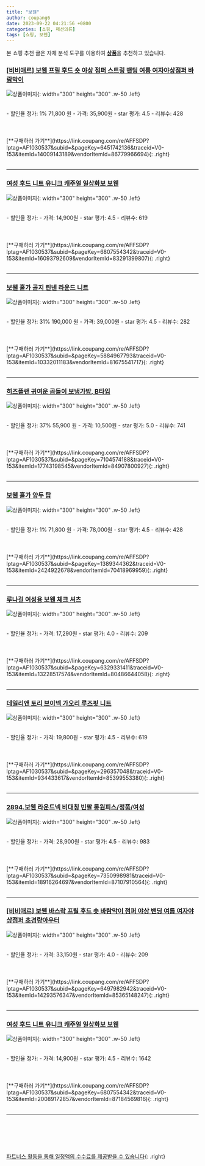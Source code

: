 ```yaml
---
title: "보웬"
author: coupang6
date: 2023-09-22 04:21:56 +0800
categories: [쇼핑, 패션의류]
tags: [쇼핑, 보웬]
---
```


본 쇼핑 추천 글은 자체 분석 도구를 이용하여 [**상품**](https://link.coupang.com/a/bao1ui)을 추천하고 있습니다.

### [[비비애르] 보웬 프릴 후드 숏 야상 점퍼 스트링 밴딩 여름 여자야상점퍼 바람막이](https://link.coupang.com/re/AFFSDP?lptag=AF1030537&subid=&pageKey=6451742136&traceid=V0-153&itemId=14009143189&vendorItemId=86779966694)

![상품이미지](https://thumbnail7.coupangcdn.com/thumbnails/remote/230x230ex/image/vendor_inventory/d5b0/cfefb1ddfe4d9c8800bae01845949b5c9e12c72f635b5da188248041ca9c.jpg){: width="300" height="300" .w-50 .left}


<br>
- 할인율 정가: 1%  71,800   원
- 가격: 35,900원
- star 평가: 4.5
- 리뷰수: 428
<br>
<br>
<br>
<br>
[**구매하러 가기**](https://link.coupang.com/re/AFFSDP?lptag=AF1030537&subid=&pageKey=6451742136&traceid=V0-153&itemId=14009143189&vendorItemId=86779966694){: .right}
<br>
<br>

---

### [여성 후드 니트 유니크 캐주얼 일상화보 보웬](https://link.coupang.com/re/AFFSDP?lptag=AF1030537&subid=&pageKey=6807554342&traceid=V0-153&itemId=16093792609&vendorItemId=83291399807)

![상품이미지](https://thumbnail7.coupangcdn.com/thumbnails/remote/230x230ex/image/vendor_inventory/96b2/c3f131a245664fe86c4d8f2786565529ccfb755c1c3085d5a8861464469d.jpg){: width="300" height="300" .w-50 .left}


<br>
- 할인율 정가: 
- 가격: 14,900원
- star 평가: 4.5
- 리뷰수: 619
<br>
<br>
<br>
<br>
[**구매하러 가기**](https://link.coupang.com/re/AFFSDP?lptag=AF1030537&subid=&pageKey=6807554342&traceid=V0-153&itemId=16093792609&vendorItemId=83291399807){: .right}
<br>
<br>

---

### [보웬 홀가 골지 린넨 라운드 니트](https://link.coupang.com/re/AFFSDP?lptag=AF1030537&subid=&pageKey=5884967793&traceid=V0-153&itemId=10332011183&vendorItemId=81675541717)

![상품이미지](https://thumbnail8.coupangcdn.com/thumbnails/remote/230x230ex/image/vendor_inventory/9ca1/42d50820830ef8f0cbb1694d65159c398eaba7887ac7d0c14f07299c8a54.jpg){: width="300" height="300" .w-50 .left}


<br>
- 할인율 정가: 31%  190,000   원
- 가격: 39,000원
- star 평가: 4.5
- 리뷰수: 282
<br>
<br>
<br>
<br>
[**구매하러 가기**](https://link.coupang.com/re/AFFSDP?lptag=AF1030537&subid=&pageKey=5884967793&traceid=V0-153&itemId=10332011183&vendorItemId=81675541717){: .right}
<br>
<br>

---

### [히즈플랜 귀여운 곰돌이 보냉가방, B타입](https://link.coupang.com/re/AFFSDP?lptag=AF1030537&subid=&pageKey=7104574188&traceid=V0-153&itemId=17743198545&vendorItemId=84907800927)

![상품이미지](https://thumbnail10.coupangcdn.com/thumbnails/remote/230x230ex/image/rs_quotation_api/41j12wfo/8410fb9bc4ef443cbe0682170d921463.jpg){: width="300" height="300" .w-50 .left}


<br>
- 할인율 정가: 37%  55,900   원
- 가격: 10,500원
- star 평가: 5.0
- 리뷰수: 741
<br>
<br>
<br>
<br>
[**구매하러 가기**](https://link.coupang.com/re/AFFSDP?lptag=AF1030537&subid=&pageKey=7104574188&traceid=V0-153&itemId=17743198545&vendorItemId=84907800927){: .right}
<br>
<br>

---

### [보웬 홀가 양두 탑](https://link.coupang.com/re/AFFSDP?lptag=AF1030537&subid=&pageKey=1389344362&traceid=V0-153&itemId=2424922678&vendorItemId=70418969959)

![상품이미지](https://thumbnail10.coupangcdn.com/thumbnails/remote/230x230ex/image/vendor_inventory/54bf/a8d8a6ae98530e736e73e71a04bcc59dd6042eafd3569d7fb91edc47db2d.jpeg){: width="300" height="300" .w-50 .left}


<br>
- 할인율 정가: 1%  71,800   원
- 가격: 78,000원
- star 평가: 4.5
- 리뷰수: 428
<br>
<br>
<br>
<br>
[**구매하러 가기**](https://link.coupang.com/re/AFFSDP?lptag=AF1030537&subid=&pageKey=1389344362&traceid=V0-153&itemId=2424922678&vendorItemId=70418969959){: .right}
<br>
<br>

---

### [루나걸 여성용 보웬 체크 셔츠](https://link.coupang.com/re/AFFSDP?lptag=AF1030537&subid=&pageKey=6329331411&traceid=V0-153&itemId=13228517574&vendorItemId=80486644058)

![상품이미지](https://thumbnail9.coupangcdn.com/thumbnails/remote/230x230ex/image/rs_quotation_api/x41jofrs/0cf157d8b0964b1b9c52ba5f0530250a.jpg){: width="300" height="300" .w-50 .left}


<br>
- 할인율 정가: 
- 가격: 17,290원
- star 평가: 4.0
- 리뷰수: 209
<br>
<br>
<br>
<br>
[**구매하러 가기**](https://link.coupang.com/re/AFFSDP?lptag=AF1030537&subid=&pageKey=6329331411&traceid=V0-153&itemId=13228517574&vendorItemId=80486644058){: .right}
<br>
<br>

---

### [데일리앤 토리 브이넥 가오리 루즈핏 니트](https://link.coupang.com/re/AFFSDP?lptag=AF1030537&subid=&pageKey=296357048&traceid=V0-153&itemId=934433617&vendorItemId=85399553380)

![상품이미지](https://thumbnail8.coupangcdn.com/thumbnails/remote/230x230ex/image/vendor_inventory/7d61/7b040ebe8ee3543e23b4eaa9ad0e775a228a8f96ed8de9d850af8eddae03.jpg){: width="300" height="300" .w-50 .left}


<br>
- 할인율 정가: 
- 가격: 19,800원
- star 평가: 4.5
- 리뷰수: 619
<br>
<br>
<br>
<br>
[**구매하러 가기**](https://link.coupang.com/re/AFFSDP?lptag=AF1030537&subid=&pageKey=296357048&traceid=V0-153&itemId=934433617&vendorItemId=85399553380){: .right}
<br>
<br>

---

### [2894.보웬 라운드넥 비대칭 빈팔 롱원피스/정품/여성](https://link.coupang.com/re/AFFSDP?lptag=AF1030537&subid=&pageKey=7350998981&traceid=V0-153&itemId=18916264697&vendorItemId=87107910564)

![상품이미지](https://thumbnail6.coupangcdn.com/thumbnails/remote/230x230ex/image/vendor_inventory/4920/371dc03292639dd0e7f29cc6d20b7648e4ac420012f628fde586af9dbb28.jpg){: width="300" height="300" .w-50 .left}


<br>
- 할인율 정가: 
- 가격: 28,900원
- star 평가: 4.5
- 리뷰수: 983
<br>
<br>
<br>
<br>
[**구매하러 가기**](https://link.coupang.com/re/AFFSDP?lptag=AF1030537&subid=&pageKey=7350998981&traceid=V0-153&itemId=18916264697&vendorItemId=87107910564){: .right}
<br>
<br>

---

### [[비비애르] 보웬 바스락 프릴 후드 숏 바람막이 점퍼 야상 밴딩 여름 여자야상점퍼 초경량아우터](https://link.coupang.com/re/AFFSDP?lptag=AF1030537&subid=&pageKey=6497982942&traceid=V0-153&itemId=14293576347&vendorItemId=85365148247)

![상품이미지](https://thumbnail6.coupangcdn.com/thumbnails/remote/230x230ex/image/vendor_inventory/c207/b2e86cfc3deba56a2c9e81ad5d03fe56375c736a81725154192c9942f805.jpg){: width="300" height="300" .w-50 .left}


<br>
- 할인율 정가: 
- 가격: 33,150원
- star 평가: 4.0
- 리뷰수: 209
<br>
<br>
<br>
<br>
[**구매하러 가기**](https://link.coupang.com/re/AFFSDP?lptag=AF1030537&subid=&pageKey=6497982942&traceid=V0-153&itemId=14293576347&vendorItemId=85365148247){: .right}
<br>
<br>

---

### [여성 후드 니트 유니크 캐주얼 일상화보 보웬](https://link.coupang.com/re/AFFSDP?lptag=AF1030537&subid=&pageKey=6807554342&traceid=V0-153&itemId=20089172857&vendorItemId=87184569816)

![상품이미지](https://thumbnail9.coupangcdn.com/thumbnails/remote/230x230ex/image/vendor_inventory/418b/5c5b98543c2bdf59afbd64b4f780bd00e9990a5e28536377392258108e25.png){: width="300" height="300" .w-50 .left}


<br>
- 할인율 정가: 
- 가격: 14,900원
- star 평가: 4.5
- 리뷰수: 1642
<br>
<br>
<br>
<br>
[**구매하러 가기**](https://link.coupang.com/re/AFFSDP?lptag=AF1030537&subid=&pageKey=6807554342&traceid=V0-153&itemId=20089172857&vendorItemId=87184569816){: .right}
<br>
<br>

---
<br><br><br><br><br> [파트너스 활동을 통해 일정액의 수수료를 제공받을 수 있습니다](https://link.coupang.com/a/bao1ui){: .right}